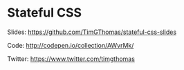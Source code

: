 # Stateful CSS

Slides: https://github.com/TimGThomas/stateful-css-slides

Code: http://codepen.io/collection/AWvrMk/

Twitter: https://www.twitter.com/timgthomas
